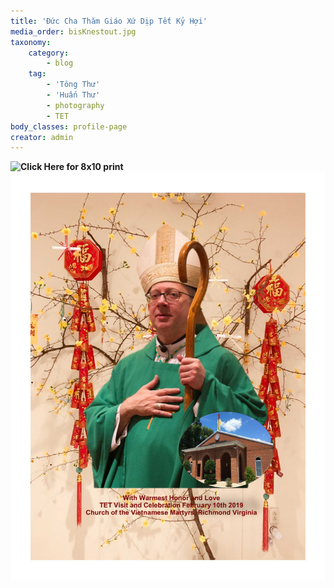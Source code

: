 ```yaml
---
title: 'Đức Cha Thăm Giáo Xứ Dịp Tết Kỷ Hợi'
media_order: bisKnestout.jpg
taxonomy:
    category:
        - blog
    tag:
        - 'Tông Thư'
        - 'Huấn Thư'
        - photography
        - TET
body_classes: profile-page
creator: admin
---
```


**![Click Here for 8x10 print](/images/TET_Bishop_Knestout.jpg?link&display=text&classes=float-center)**
![Bishop Knestout](bisKnestout.jpg?classes=img-fluid)